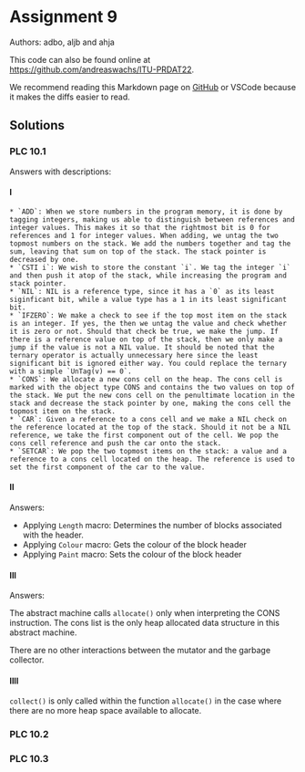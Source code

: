 # Assignment 9

Authors: adbo, aljb and ahja

This code can also be found online at <https://github.com/andreaswachs/ITU-PRDAT22>.

We recommend reading this Markdown page on [GitHub](https://github.com/andreaswachs/ITU-PRDAT22/blob/main/assignment9/README.md) or VSCode because it makes the diffs easier to read.

## Solutions

### PLC 10.1

Answers with descriptions:

#### I

    * `ADD`: When we store numbers in the program memory, it is done by tagging integers, making us able to distinguish between references and integer values. This makes it so that the rightmost bit is 0 for references and 1 for integer values. When adding, we untag the two topmost numbers on the stack. We add the numbers together and tag the sum, leaving that sum on top of the stack. The stack pointer is decreased by one.
    * `CSTI i`: We wish to store the constant `i`. We tag the integer `i` and then push it atop of the stack, while increasing the program and stack pointer.
    * `NIL`: NIL is a reference type, since it has a `0` as its least siginficant bit, while a value type has a 1 in its least significant bit.
    * `IFZERO`: We make a check to see if the top most item on the stack is an integer. If yes, the then we untag the value and check whether it is zero or not. Should that check be true, we make the jump. If there is a reference value on top of the stack, then we only make a jump if the value is not a NIL value. It should be noted that the ternary operator is actually unnecessary here since the least significant bit is ignored either way. You could replace the ternary with a simple `UnTag(v) == 0`.
    * `CONS`: We allocate a new cons cell on the heap. The cons cell is marked with the object type CONS and contains the two values on top of the stack. We put the new cons cell on the penultimate location in the stack and decrease the stack pointer by one, making the cons cell the topmost item on the stack.
    * `CAR`: Given a reference to a cons cell and we make a NIL check on the reference located at the top of the stack. Should it not be a NIL reference, we take the first component out of the cell. We pop the cons cell reference and push the car onto the stack.
    * `SETCAR`: We pop the two topmost items on the stack: a value and a reference to a cons cell located on the heap. The reference is used to set the first component of the car to the value.
     
#### II

Answers:

  * Applying `Length` macro: Determines the number of blocks associated with the header.
  * Applying `Colour` macro: Gets the colour of the block header
  * Applying `Paint` macro: Sets the colour of the block header

#### III

Answers:

The abstract machine calls `allocate()` only when interpreting the CONS instruction. The cons list is the only heap allocated data structure in this abstract machine.

There are no other interactions between the mutator and the garbage collector. 

#### IIII

`collect()` is only called within the function `allocate()` in the case where there are no more heap space available to allocate. 


### PLC 10.2


### PLC 10.3



